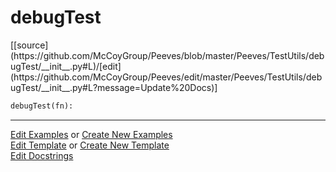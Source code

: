 # <a id="Peeves.TestUtils.debugTest">debugTest</a>
<div class="docs-source-link" markdown="1">
[[source](https://github.com/McCoyGroup/Peeves/blob/master/Peeves/TestUtils/debugTest/__init__.py#L)/[edit](https://github.com/McCoyGroup/Peeves/edit/master/Peeves/TestUtils/debugTest/__init__.py#L?message=Update%20Docs)]
</div>

```python
debugTest(fn): 
```












---

[Edit Examples](https://github.com/McCoyGroup/Peeves/edit/gh-pages/ci/examples/Peeves/TestUtils/debugTest.md) or 
[Create New Examples](https://github.com/McCoyGroup/Peeves/new/gh-pages/?filename=ci/examples/Peeves/TestUtils/debugTest.md) <br/>
[Edit Template](https://github.com/McCoyGroup/Peeves/edit/gh-pages/ci/docs/Peeves/TestUtils/debugTest.md) or 
[Create New Template](https://github.com/McCoyGroup/Peeves/new/gh-pages/?filename=ci/docs/templates/Peeves/TestUtils/debugTest.md) <br/>
[Edit Docstrings](https://github.com/McCoyGroup/Peeves/edit/master/Peeves/TestUtils/debugTest/__init__.py#L?message=Update%20Docs)